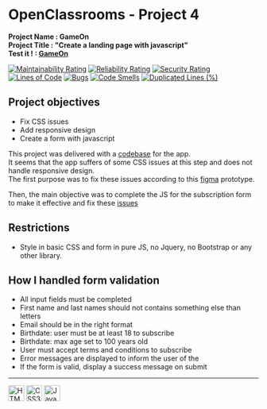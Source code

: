 # OpenClassrooms - Project 4
**Project Name : GameOn**  
**Project Title : "Create a landing page with javascript"**  
**Test it ! : [GameOn ](https://rmimekaa.github.io/RemiRoeland_4_26-05-2021/)**  

[![Maintainability Rating](https://sonarcloud.io/api/project_badges/measure?project=RmiMekaa_RemiRoeland_4_26-05-2021&metric=sqale_rating)](https://sonarcloud.io/summary/new_code?id=RmiMekaa_RemiRoeland_4_26-05-2021)
[![Reliability Rating](https://sonarcloud.io/api/project_badges/measure?project=RmiMekaa_RemiRoeland_4_26-05-2021&metric=reliability_rating)](https://sonarcloud.io/summary/new_code?id=RmiMekaa_RemiRoeland_4_26-05-2021)
[![Security Rating](https://sonarcloud.io/api/project_badges/measure?project=RmiMekaa_RemiRoeland_4_26-05-2021&metric=security_rating)](https://sonarcloud.io/summary/new_code?id=RmiMekaa_RemiRoeland_4_26-05-2021)  
[![Lines of Code](https://sonarcloud.io/api/project_badges/measure?project=RmiMekaa_RemiRoeland_4_26-05-2021&metric=ncloc)](https://sonarcloud.io/summary/new_code?id=RmiMekaa_RemiRoeland_4_26-05-2021)
[![Bugs](https://sonarcloud.io/api/project_badges/measure?project=RmiMekaa_RemiRoeland_4_26-05-2021&metric=bugs)](https://sonarcloud.io/summary/new_code?id=RmiMekaa_RemiRoeland_4_26-05-2021)
[![Code Smells](https://sonarcloud.io/api/project_badges/measure?project=RmiMekaa_RemiRoeland_4_26-05-2021&metric=code_smells)](https://sonarcloud.io/summary/new_code?id=RmiMekaa_RemiRoeland_4_26-05-2021)
[![Duplicated Lines (%)](https://sonarcloud.io/api/project_badges/measure?project=RmiMekaa_RemiRoeland_4_26-05-2021&metric=duplicated_lines_density)](https://sonarcloud.io/summary/new_code?id=RmiMekaa_RemiRoeland_4_26-05-2021)

## Project objectives
 - Fix CSS issues
 - Add responsive design
 - Create a form with javascript

This project was delivered with a [codebase](https://github.com/OpenClassrooms-Student-Center/GameOn-website-FR/) for the app.  
It seems that the app suffers of some CSS issues at this step and does not handle responsive design.  
The first purpose was to fix these issues according to this [figma](https://www.figma.com/file/B7NKBDvSI18uoMLJgpnh48/UI-Design-GameOn-FR?node-id=106%3A630) prototype.  

Then, the main objective was to complete the JS for the subscription form to make it effective and fix these [issues](https://github.com/OpenClassrooms-Student-Center/GameOn-website-FR/issues)

 ## Restrictions
 - Style in basic CSS and form in pure JS, no Jquery, no Bootstrap or any other library.
 
## How I handled form validation
 - All input fields must be completed
 - First name and last names should not contains something else than letters
 - Email should be in the right format
 - Birthdate: user must be at least 18 to subscribe
 - Birthdate: max age set to 100 years old
 - User must accept terms and conditions to subscribe
 - Error messages are displayed to inform the user of the
 - If the form is valid, display a success message on submit

---

<p float="left">
 <img alt="HTML5" title="HTML5" src="https://cdn.jsdelivr.net/gh/devicons/devicon/icons/html5/html5-original.svg" width="32px"/>
 <img alt="CSS3" title="CSS3" src="https://cdn.jsdelivr.net/gh/devicons/devicon/icons/css3/css3-original.svg" width="32px"/>
 <img alt="JavaScript" title="JavaScript" src="https://cdn.jsdelivr.net/gh/devicons/devicon/icons/javascript/javascript-plain.svg" width="32px"/>
</p>